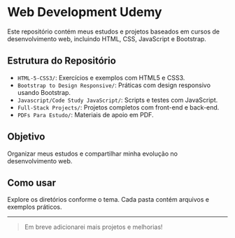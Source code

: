 # Web Development Udemy

Este repositório contém meus estudos e projetos baseados em cursos de desenvolvimento web, incluindo HTML, CSS, JavaScript e Bootstrap.

## Estrutura do Repositório

- `HTML-5-CSS3/`: Exercícios e exemplos com HTML5 e CSS3.
- `Bootstrap to Design Responsive/`: Práticas com design responsivo usando Bootstrap.
- `Javascript/Code Study JavaScript/`: Scripts e testes com JavaScript.
- `Full-Stack Projects/`: Projetos completos com front-end e back-end.
- `PDFs Para Estudo/`: Materiais de apoio em PDF.

## Objetivo

Organizar meus estudos e compartilhar minha evolução no desenvolvimento web.

## Como usar

Explore os diretórios conforme o tema. Cada pasta contém arquivos e exemplos práticos.

---

> Em breve adicionarei mais projetos e melhorias!
